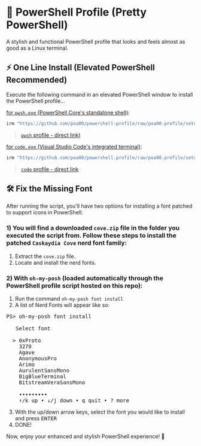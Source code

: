 # 🎨 PowerShell Profile (Pretty PowerShell)

A stylish and functional PowerShell profile that looks and feels almost as good as a Linux terminal.

## ⚡ One Line Install (Elevated PowerShell Recommended)

Execute the following command in an elevated PowerShell window to install the PowerShell profile...

<ins>for `pwsh.exe` (PowerShell Core's standalone shell)</ins>:

```bash
irm "https://github.com/poa00/powershell-profile/raw/poa00.profile/setup.ps1" | iex
```

>[`pwsh` profile - direct link)](https://github.com/poa00/powershell.profile/raw/poa00.profile/setup.ps1)

<ins>for `code.exe` (Visual Studio Code's integrated terminal)</ins>:

```bash
irm "https://github.com/poa00/powershell.profile/raw/poa00.profile/setupVSC.ps1" | iex
```

>[`code` profile - direct link](https://github.com/poa00/powershell.profile/raw/poa00.profile/setupVSC.ps1)

## 🛠️ Fix the Missing Font

After running the script, you'll have two options for installing a font patched to support icons in PowerShell:

### 1) You will find a downloaded `cove.zip` file in the folder you executed the script from. Follow these steps to install the patched `Caskaydia Cove` nerd font family:

1. Extract the `cove.zip` file.
2. Locate and install the nerd fonts.

### 2) With `oh-my-posh` (loaded automatically through the PowerShell profile script hosted on this repo):
1. Run the command `oh-my-posh font install`
2. A list of Nerd Fonts will appear like so:
<pre>
PS> oh-my-posh font install

   Select font

  > 0xProto
    3270
    Agave
    AnonymousPro
    Arimo
    AurulentSansMono
    BigBlueTerminal
    BitstreamVeraSansMono

    •••••••••
    ↑/k up • ↓/j down • q quit • ? more</pre>
3. With the up/down arrow keys, select the font you would like to install and press <kbd>ENTER</kbd>
4. DONE!
   
Now, enjoy your enhanced and stylish PowerShell experience! 🚀
